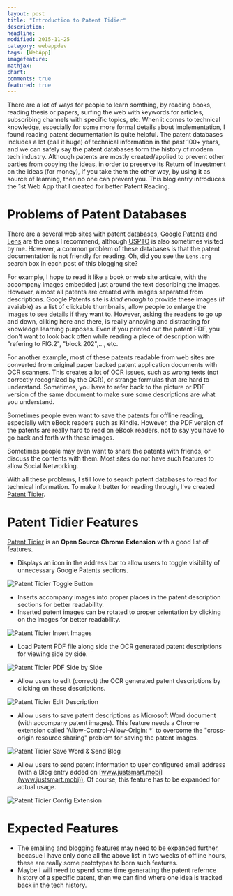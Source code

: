 ```yaml
---
layout: post
title: "Introduction to Patent Tidier"
description: 
headline: 
modified: 2015-11-25
category: webappdev
tags: [WebApp]
imagefeature: 
mathjax: 
chart: 
comments: true
featured: true
---
```


There are a lot of ways for people to learn somthing, by reading books, reading thesis or papers, surfing the web with keywords for articles, subscribing channels with specific topics, etc. When it comes to technical knowledge, especially for some more formal details about implementation, I found reading patent documentation is quite helpful. The patent databases includes a lot (call it huge) of technical information in the past 100+ years, and we can safely say the patent databases form the history of modern tech industry. Although patents are mostly created/applied to prevent other parties from copying the ideas, in order to preserve its Return of Investment on the ideas (for money), if you take them the other way, by using it as source of learning, then no one can prevent you. This blog entry introduces the 1st Web App that I created for better Patent Reading.

# Problems of Patent Databases

There are a several web sites with patent databases, [Google Patents](https://www.google.com/?tbm=pts&gws_rd=ssl) and [Lens](https://www.lens.org/lens/) are the ones I recommend, although [USPTO](http://www.uspto.gov/) is also sometimes visited by me. However, a common problem of these databases is that the patent documentation is not friendly for reading. Oh, did you see the `Lens.org` search box in each post of this blogging site?

For example, I hope to read it like a book or web site articale, with the accompany images embedded just around the text describing the images. However, almost all patents are created with images separated from descriptions. Google Patents site is *kind enough* to provide these images (if avaiable) as a list of clickable thumbnails, allow people to enlarge the images to see details if they want to. However, asking the readers to go up and down, cliking here and there, is really annoying and distracting for knowledge learning purposes. Even if you printed out the patent PDF, you don't want to look back often while reading a piece of description with "refering to FIG.2", "block 202",..., etc. 

For another example, most of these patents readable from web sites are converted from original paper backed patent application documents with OCR scanners. This creates a lot of OCR issues, such as wrong texts (not correctly recognized by the OCR), or strange formulas that are hard to understand. Sometimes, you have to refer back to the picture or PDF version of the same document to make sure some descriptions are what you understand.

Sometimes people even want to save the patents for offline reading, especially with eBook readers such as Kindle. However, the PDF version of the patents are really hard to read on eBook readers, not to say you have to go back and forth with these images.

Sometimes people may even want to share the patents with friends, or discuss the contents with them. Most sites do not have such features to allow Social Networking. 

With all these problems, I still love to search patent databases to read for technical information. To make it better for reading through, I've created [Patent Tidier](https://github.com/CoryXie/PatentTidier).

# Patent Tidier Features

[Patent Tidier](https://github.com/CoryXie/PatentTidier) is an **Open Source Chrome Extension** with a good list of features.

* Displays an icon in the address bar to allow users to toggle visibility of unnecessary Google Patents sections.

<img src="{{ site.baseurl }}/images/2015-11-25-1/toggle-button.png" alt="Patent Tidier Toggle Button">

* Inserts accompany images into proper places in the patent description sections for better readability.
* Inserted patent images can be rotated to proper orientation by clicking on the images for better readability.

<img src="{{ site.baseurl }}/images/2015-11-25-1/insert-images.png" alt="Patent Tidier Insert Images">

* Load Patent PDF file along side the OCR generated patent descriptions for viewing side by side.

<img src="{{ site.baseurl }}/images/2015-11-25-1/pdf-side-by-side.png" alt="Patent Tidier PDF Side by Side">

* Allow users to edit (correct) the OCR generated patent descriptions by clicking on these descriptions.

<img src="{{ site.baseurl }}/images/2015-11-25-1/edit-desc.png" alt="Patent Tidier Edit Description">

* Allow users to save patent descriptions as Microsoft Word document (with accompany patent images). This feature needs a Chrome extension called 'Allow-Control-Allow-Origin: *' to overcome the "cross-origin resource sharing" problem for saving the patent images.

<img src="{{ site.baseurl }}/images/2015-11-25-1/save-word.png" alt="Patent Tidier Save Word & Send Blog">

* Allow users to send patent information to user configured email address (with a Blog entry added on [www.justsmart.mobi](www.justsmart.mobi)). Of course, this feature has to be expanded for actual usage.

<img src="{{ site.baseurl }}/images/2015-11-25-1/config-extension.png" alt="Patent Tidier Config Extension">

# Expected Features

* The emailing and blogging features may need to be expanded further, becasue I have only done all the above list in two weeks of offline hours, these are really some prototypes to born such features.
* Maybe I will need to spend some time generating the patent refernce history of a specific patent, then we can find where one idea is tracked back in the tech history.